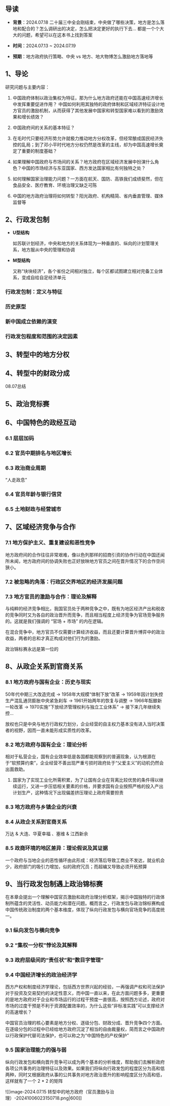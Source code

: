 ## 导读

-  **背景**：2024.07.18 二十届三中全会刚结束，中央做了哪些决策，地方是怎么落地和配合的？怎么调研出的决定，怎么把决定更好的执行下去... 都是一个个大大的问题，希望可以在这本书上找到答案
  
-  **时间**：2024.07.13 ~ 2024.07.19
  
-  **预期**：地方政府执行策略、中央 vs 地方、地大物博怎么激励地方落地等


## 1、导论

研究问题与主要内容：

1.  中国政府体制以政治集权为特征，那为什么地方政府还能在中国高速经济增长中发挥重要促进作用？ 中国如何利用其独特的政府体制和区域经济特征设计地方官员的激励机制，从而获得了其他发展中国家和转型国家难以看到的激励效果和增长绩效？
   
2. 中国政府间的关系的基本特征？
   
3. 在毛时代只要经济形势允许就极力推动地方分权改革，但经常酿成国民经济失控的乱局；到了邓小平时代地方分权仍然是改革的主线，却为中国高速增长奠定了重要的制度基础？
   
4. 如果理解中国政府与市场间的关系？地方政府在区域经济发展中扮演什么角色？中国的市场经济与东亚国家、西方发达国家相比有何独特之处？
   
5. 如何理解国家治理能力问题？一方面在航天、国防、高铁我们成绩斐然，但在食品安全、医疗教育、环境治理又缺乏可陈
   
6.  中国的地方政府治理将如何转型？阳光政府、机构精简、省内垂直管理、媒体监督等

## 2、行政发包制

-  **U型结构**
  
	如苏联计划经济，中央和地方的关系体现为一种垂直的、纵向的计划管理关系，地方服从中央的管理和协调

-  **M型结构**
  
	又称“块块经济”，各个省份之间相对独立，每个区都试图建立相对完备工业体系，变成自给自足经济单元

### 行政发包制：定义与特征

### 历史原型

### 新中国成立依赖的演变

### 行政发包程度和范围的决定因素


## 3、转型中的地方分权


## 4、转型中的财政分成

08.07总结

## 5、政治竞标赛

## 6、中国特色的政经互动

### 6.1 层层加码

### 6.2 官员中期排名与地区增长

### 6.3 政治商业周期

“人走政息”

### 6.4 官员年龄与银行信贷

### 6.5 土地财政与经营城市



## 7、区域经济竞争与合作

### 7.1 地方保护主义、重复建设和恶性竞争

地方政府间的合作往往非常艰难，像以色列那样的招商引资的协作行动在中国还闻所未闻，地方政府间的协调失败也正好放映地方官员之间在晋升情况下的合作空间狭小。

### 7.2 被忽略的角落：行政区交界地区的经济发展问题

### 7.3 地方官员的激励与合作：理论及解释

与纯粹的经济竞争相比，我国官员处于两种竞争之中，既有为地区经济产出和税收的竞争同时又为各自的政治晋升而竞争，而且相当程度上经济竞争为官场竞争服务的。这就是我们强调的 “官场 + 市场” 的内在逻辑。

在混合竞争中，地方官员不仅需要计算经济收益，而且还要计算晋升博弈中的政治收益，两者的总和才真正构成对他们行为的激励。

政治锦标赛永远是第一位的

## 8、从政企关系到官商关系

### 8.1 地方政府与国有企业：历史与现实

50年代中期三大改造完成 -> 1958年大规模“体制下放”改革 -> 1959年因计划失控生产混乱通货膨胀中央紧急刹车 -> 1961开始两年的恢复与调整 -> 1966年酝酿新一轮改革 -> 1970实施“下放经济管理权利与独立工业体系” -> 接下来几年继续失控... 

放权也只是中央与地方行政权力划分，企业经营的自主权力基本没有进入当时决策者的视野，因而一直未能形成实质性的改革。

### 8.2 地方政府与国有企业：理论分析

相对于私营企业，国有企业效率低是各国都能观察到的普遍现象，认为根源在于“软预算约束”，企业经营不善出现严重亏损时政府处于“父爱主义”的动机仍然会出面救助。

1.  国家为了实现工业化所需积累，为了让国有企业在背离比较优势的条件得以继续运行，又进一步压低相关要素的价格，并要求国有企业按照严格的投入产出计划生产，这种情况下出现偏差挤压理论上政府需要担责

### 8.3 地方政府与乡镇企业的兴衰

### 8.4 从政企关系到官商关系

万达 & 大连、华夏幸福 、塞维 & 江西新余

### 8.5 政商环境的地区差异：理论假说及其证据

一个政府与当地企业的恶性循环由此形成：经济落后导致工商业不发达，就业机会少，政府部门的吸引力增加，似的政府冗员；而超编又导致必须开拓预算


## 9、当行政发包制遇上政治锦标赛

在本章会提出一个理解中国官员激励和政府治理分析框架，揭示中国独特的行政体制所蕴含的灵活性、动员能力和潜在问题。概而言之，行政发包与政治锦标赛构成中国传统政治制度的两个基本维度，体现了纵向行政发包与横向官场竞争的高度统一。

### 9.1 纵向发包与横向竞争

### 9.2 “集权一分权”悖论及其解释

### 9.3 政府层级间的“责任状”和“数目字管理”

### 9.4 中国经济增长的政治经济学

西方产权和制度经济学理论，包括西方世界兴起的经验，一再强调产权和司法保护对于投资及交易契约的决定性意义，而中国一直以来，在此方面问题多多，更重要的是地方政府对于企业和市场运行的过程干预度一直很高，按照西方论述，政府对市场的过度干预是不利于资源配置效率的，为什么这些“非标准实践”可以支撑经济的高速增长？

中国官员治理的核心要素是地方分权、逐级分包、财政分成、晋升竞争四个方面。在逐级分包的过程中已经给地方政府沉淀了相当的自由裁量权，简而言之中国政府以行政保护代替司法保护，也可以称之为“中国特色的产权保护”

### 9.5 国家治理能力的强与弱

纵向行政发包和横向晋升竞争可以成为两个基本的分析维度，帮助我们去解析政府各项公共事务的治理特征以及效果。如果我们将纵向行政发包的程度区分为高和低两种，同时又根据政府从事的公共事务对地方政治晋升的影响程度区分为高和低，这样就有了一个 2 * 2 的矩阵


![[image-2024.07.15 转型中的地方政府（官员激励与治理）-20241006023150718.png|600]]

